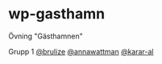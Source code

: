 # wp-gasthamn

Övning "Gästhamnen"

Grupp 1
[@brulize](https://github.com/brulize) [@annawattman](https://github.com/annawattman) [@karar-al](https://github.com/karar-al)
